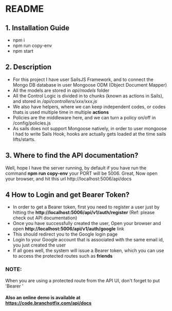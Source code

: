 # README


## 1. Installation Guide
- npm i
- npm run copy-env
- npm start

## 2. Description
- For this project I have user SailsJS Framework, and to connect the Mongo DB database in user Mongoose ODM (Object Document Mapper)
- All the models are stored in *api/models* folder
- All the Control Logic is divided in to chunks (known as actions in Sails), and stored in */api/controllers/xxx/xxx.js*
- We also have helpers, where we can keep independent codes, or codes thats is used multiple time in multiple **actions**
- Policies are the middleware here, and we can turn a policy on/off in /config/policies.js
- As sails does not support Mongoose natively, in order to user mongoose I had to write Sails Hook, hooks are actually gets loaded at the time sails lifts/starts.

## 3. Where to find the API documentation?
Well, hope I have the server running, by default if you have run the command **npm run copy-env** your PORT will be 5006. 
Great, Now open your browser, and hit this url http://localhost:5006/api/docs

## 4 How to Login and get Bearer Token?
- In order to get a Bearer token, first you need to register a user just by hitting the **http://localhost:5006/api/v1/auth/register** (Ref: please check out API documentation)
- Once you have successfully created the user, Open your browser and open **http://localhost:5006/api/v1/auth/google** link
- This should redirect you to the Google login page
- Login to your Google account that is associated with the same email id, you just created the user
- If all goes well, the system will issue a Bearer token, which you can use to access the protected routes such as **friends**

### NOTE: 
When you are using a protected route from the API UI, don't forget to put 'Bearer <token>'

#### Also an online demo is available at https://code.branchotfix.com/api/docs
